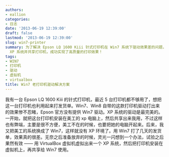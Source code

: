 ```yaml
---
authors:
- eallion
categories:
- 日志
date: '2013-06-19 12:39:00'
draft: false
lastmod: '2013-06-19 12:39:00'
slug: win7-printer
summary: 为了解决 Epson LQ 1600 Kiii 针式打印机在 Win7 系统下驱动效果差的问题，尝试了多种方案后最终通过 VirtualBox 虚拟机安装
  XP 系统并共享打印机，成功实现了高质量的打印效果！
tags:
- WIN7
- 打印机
- 驱动
- 虚拟机
- virtualbox
title: Win7 老打印机驱动解决方案
---
```

我有一台 Epson LQ 1600 Kiii 的针式打印机，最近 5 台打印机都不够用了，想把这一台打印机也利用起来打发货单。Win7、Win8 自带的这款打印机驱动打出来的效果惨不忍睹，Epson 官方没有提供 Win7 驱动。XP 系统的驱动是最完美的。一开始，就把这台打印机安装在美工的 xp 电脑上，然后共享出来我用，不过这样也有弊端，主要是很不方便，美工不在的时候，也要把她的电脑开起来。后来，我又把美工的系统换成了 Win7，这样就没有 XP 环境了。用 Win7 打了几天的发货单，效果真的很差。无奈之后准备放弃的时候，灵光一闪想到一个办法，试验之后果然有效 —— 用 VirtualBox 虚拟机虚拟出来一个 XP 系统，然后把打印机安装在虚拟机上，再共享给 Win7 使用。